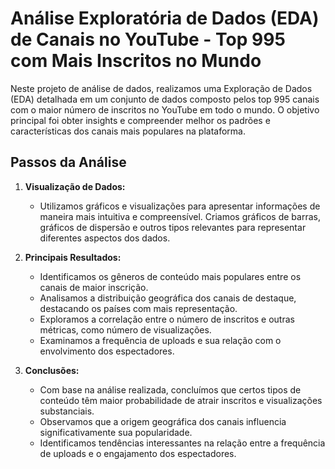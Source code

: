 # Análise Exploratória de Dados (EDA) de Canais no YouTube - Top 995 com Mais Inscritos no Mundo

Neste projeto de análise de dados, realizamos uma Exploração de Dados (EDA) detalhada em um conjunto de dados composto pelos top 995 canais com o maior número de inscritos no YouTube em todo o mundo. O objetivo principal foi obter insights e compreender melhor os padrões e características dos canais mais populares na plataforma.

## Passos da Análise

1. **Visualização de Dados:**
   - Utilizamos gráficos e visualizações para apresentar informações de maneira mais intuitiva e compreensível. Criamos gráficos de barras, gráficos de dispersão e outros tipos relevantes para representar diferentes aspectos dos dados.

2. **Principais Resultados:**
   - Identificamos os gêneros de conteúdo mais populares entre os canais de maior inscrição.
   - Analisamos a distribuição geográfica dos canais de destaque, destacando os países com mais representação.
   - Exploramos a correlação entre o número de inscritos e outras métricas, como número de visualizações.
   - Examinamos a frequência de uploads e sua relação com o envolvimento dos espectadores.

3. **Conclusões:**
   - Com base na análise realizada, concluímos que certos tipos de conteúdo têm maior probabilidade de atrair inscritos e visualizações substanciais.
   - Observamos que a origem geográfica dos canais influencia significativamente sua popularidade.
   - Identificamos tendências interessantes na relação entre a frequência de uploads e o engajamento dos espectadores.

